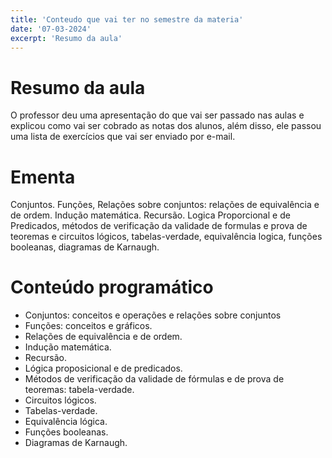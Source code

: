 ```yaml
---
title: 'Conteudo que vai ter no semestre da materia'
date: '07-03-2024'
excerpt: 'Resumo da aula'
---
```

# Resumo da aula

O professor deu uma apresentação do que vai ser passado nas aulas e explicou como vai ser cobrado as notas dos alunos, além disso, ele passou uma lista de exercícios que vai ser enviado por e-mail.


# Ementa

Conjuntos. Funções, Relações sobre conjuntos: relações de equivalência e de ordem. Indução matemática. Recursão. Logica Proporcional e de Predicados, métodos de verificação da validade de formulas e prova de teoremas e circuitos lógicos, tabelas-verdade, equivalência logica, funções booleanas, diagramas de Karnaugh.

# Conteúdo programático

- Conjuntos: conceitos e operações e relações sobre conjuntos
- Funções: conceitos e gráficos.
- Relações de equivalência e de ordem.
- Indução matemática.
- Recursão.
- Lógica proposicional e de predicados.
- Métodos de verificação da validade de fórmulas e de prova de teoremas: tabela-verdade.
- Circuitos lógicos.
- Tabelas-verdade.
- Equivalência lógica.
- Funções booleanas.
- Diagramas de Karnaugh.